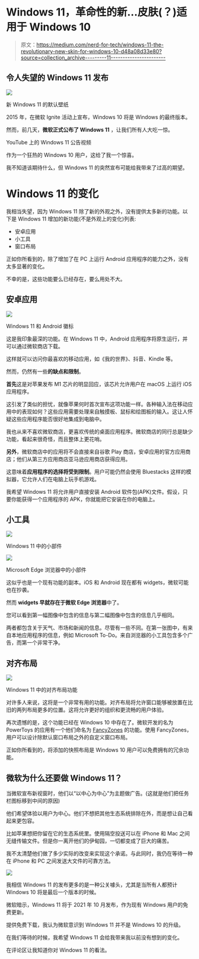 # Windows 11，革命性的新…皮肤(？)适用于 Windows 10

> 原文：<https://medium.com/nerd-for-tech/windows-11-the-revolutionary-new-skin-for-windows-10-d48a08d33e80?source=collection_archive---------11----------------------->

## 令人失望的 Windows 11 发布

![](img/4d84002365781d57d00bb73586d4aeb9.png)

新 Windows 11 的默认壁纸

2015 年，在微软 Ignite 活动上宣布，Windows 10 将是 Windows 的最终版本。

然而，前几天，**微软正式公布了 Windows 11** ，让我们所有人大吃一惊。

YouTube 上的 Windows 11 公告视频

作为一个狂热的 Windows 10 用户，这给了我一个惊喜。

我不知道该期待什么，但 Windows 11 的突然宣布可能给我带来了过高的期望。

# Windows 11 的变化

我相当失望，因为 Windows 11 除了新的外观之外，没有提供太多新的功能。以下是 Windows 11 增加的新功能(不是外观上的变化)列表:

*   安卓应用
*   小工具
*   窗口布局

正如你所看到的，除了增加了在 PC 上运行 Android 应用程序的能力之外，没有太多显著的变化。

不幸的是，这些功能要么已经存在，要么用处不大。

## 安卓应用

![](img/fdaf23f74fce13a7a22405049dcfb831.png)

Windows 11 和 Android 徽标

这是我印象最深的功能。在 Windows 11 中，Android 应用程序将原生运行，并可以通过微软商店下载。

这样就可以访问你最喜欢的移动应用，如《我的世界》、抖音、Kindle 等。

然而，仍然有一些**的缺点和限制**。

**首先**这是对苹果发布 M1 芯片的明显回应，该芯片允许用户在 macOS 上运行 iOS 应用程序。

这引发了类似的担忧，就像苹果何时首次宣布这项功能一样。各种输入法在移动应用中的表现如何？这些应用需要处理来自触摸板、鼠标和绘图板的输入。这让人怀疑这些应用程序能否很好地集成到电脑中。

我也从来不喜欢微软商店，更喜欢传统的桌面应用程序。微软商店的同行总是缺少功能，看起来很奇怪，而且整体上更花哨。

**另外**，微软商店中的应用将不会直接来自谷歌 Play 商店，安卓应用的官方应用商店；他们从第三方应用商店亚马逊应用商店获得应用。

这意味着**应用程序的选择将受到限制**。用户可能仍然会使用 Bluestacks 这样的模拟器，它允许人们在电脑上玩手机游戏。

我希望 Windows 11 将允许用户直接安装 Android 软件包(APK)文件。假设，只要你能获得一个应用程序的 APK，你就能把它安装在你的电脑上。

## 小工具

![](img/9b04a6b93349834dcbc6157144851652.png)

Windows 11 中的小部件

![](img/dc2dc668648a2fb4566af4ab63f44588.png)

Microsoft Edge 浏览器中的小部件

这似乎也是一个现有功能的副本。iOS 和 Android 现在都有 widgets，微软可能也在抄袭。

然而 **widgets 早就存在于微软 Edge 浏览器**中了。

您可以看到第一幅图像中包含的信息与第二幅图像中包含的信息几乎相同。

两者都包含关于天气、市场和新闻的信息。尽管有一些不同。在第一张图中，有来自本地应用程序的信息，例如 Microsoft To-Do。来自浏览器的小工具包含多个广告，而第一个非常干净。

## 对齐布局

![](img/98613f7de1f99619410133ade4e3f2b2.png)

Windows 11 中的对齐布局功能

对许多人来说，这将是一个非常有用的功能。对齐布局将允许窗口能够被放置在比旧的两列布局更多的位置。这将允许更好的组织和更流畅的用户体验。

再次遗憾的是，这个功能已经在 Windows 10 中存在了。微软开发的名为 PowerToys 的应用有一个他们命名为 [FancyZones](https://docs.microsoft.com/en-us/windows/powertoys/fancyzones) 的功能。使用 FancyZones，用户可以设计除默认窗口布局之外的自定义窗口布局。

正如你所看到的，将添加的快照布局是 Windows 10 用户可以免费拥有的冗余功能。

## 微软为什么还要做 Windows 11？

当微软宣布新视窗时，他们以“以中心为中心”为主题做广告。(这就是他们把任务栏图标移到中间的原因)

他们希望体验以用户为中心。他们不想把其他生态系统排除在外，而是想让自己看起来更包容。

比如苹果想把你留在它的生态系统里。使用隔空投送可以在 iPhone 和 Mac 之间无缝传输文件。但是你一离开他们的伊甸园，一切都变成了巨大的痛苦。

我不太清楚他们做了多少实际的改变来实现这个承诺。与此同时，我仍在等待一种在 iPhone 和 PC 之间发送大文件的可靠方法。

![](img/8958c12d6e81fd5a42ebf485704070db.png)

我相信 Windows 11 的发布更多的是一种公关噱头，尤其是当所有人都预计 Windows 10 将是最后一个版本的时候。

微软暗示，Windows 11 将于 2021 年 10 月发布，作为现有 Windows 用户的免费更新。

提供免费下载，我认为微软意识到 Windows 11 并不是 Windows 10 的升级。

在我们等待的时候，我希望 Windows 11 会给我带来我以前没有想到的变化。

在评论区让我知道你对 Windows 11 的看法。